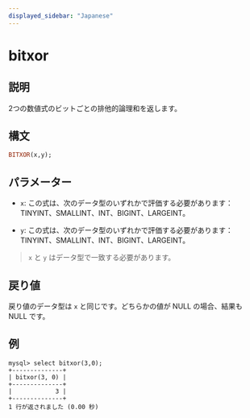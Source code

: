 ```yaml
---
displayed_sidebar: "Japanese"
---
```



# bitxor

## 説明

2つの数値式のビットごとの排他的論理和を返します。

## 構文

```Haskell
BITXOR(x,y);
```

## パラメーター

- `x`: この式は、次のデータ型のいずれかで評価する必要があります：TINYINT、SMALLINT、INT、BIGINT、LARGEINT。

- `y`: この式は、次のデータ型のいずれかで評価する必要があります：TINYINT、SMALLINT、INT、BIGINT、LARGEINT。

> `x` と `y` はデータ型で一致する必要があります。

## 戻り値

戻り値のデータ型は `x` と同じです。どちらかの値が NULL の場合、結果も NULL です。

## 例

```Plain Text
mysql> select bitxor(3,0);
+--------------+
| bitxor(3, 0) |
+--------------+
|            3 |
+--------------+
1 行が返されました (0.00 秒)
```
